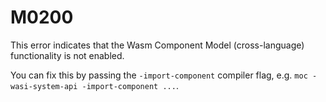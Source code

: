 # M0200

This error indicates that the Wasm Component Model (cross-language) functionality is not enabled. 

You can fix this by passing the `-import-component` compiler flag, e.g. `moc -wasi-system-api -import-component ...`.
